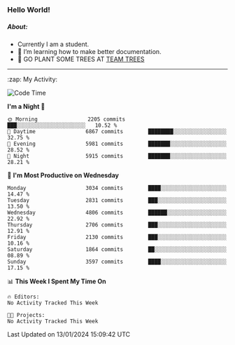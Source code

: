 ### Hello World!

##### About:
- Currently I am a student.
- 🌱 I’m learning how to make better documentation.
- 🌱 GO PLANT SOME TREES AT [TEAM TREES](https://teamtrees.org/)

---
  <summary>:zap: My Activity:</summary>
  
<!--START_SECTION:waka-->
![Code Time](http://img.shields.io/badge/Code%20Time-1%2C268%20hrs%2025%20mins-blue)

**I'm a Night 🦉** 

```text
🌞 Morning                2205 commits        ███░░░░░░░░░░░░░░░░░░░░░░   10.52 % 
🌆 Daytime                6867 commits        ████████░░░░░░░░░░░░░░░░░   32.75 % 
🌃 Evening                5981 commits        ███████░░░░░░░░░░░░░░░░░░   28.52 % 
🌙 Night                  5915 commits        ███████░░░░░░░░░░░░░░░░░░   28.21 % 
```
📅 **I'm Most Productive on Wednesday** 

```text
Monday                   3034 commits        ████░░░░░░░░░░░░░░░░░░░░░   14.47 % 
Tuesday                  2831 commits        ███░░░░░░░░░░░░░░░░░░░░░░   13.50 % 
Wednesday                4806 commits        ██████░░░░░░░░░░░░░░░░░░░   22.92 % 
Thursday                 2706 commits        ███░░░░░░░░░░░░░░░░░░░░░░   12.91 % 
Friday                   2130 commits        ███░░░░░░░░░░░░░░░░░░░░░░   10.16 % 
Saturday                 1864 commits        ██░░░░░░░░░░░░░░░░░░░░░░░   08.89 % 
Sunday                   3597 commits        ████░░░░░░░░░░░░░░░░░░░░░   17.15 % 
```


📊 **This Week I Spent My Time On** 

```text
🔥 Editors: 
No Activity Tracked This Week

🐱‍💻 Projects: 
No Activity Tracked This Week
```


 Last Updated on 13/01/2024 15:09:42 UTC
<!--END_SECTION:waka-->
